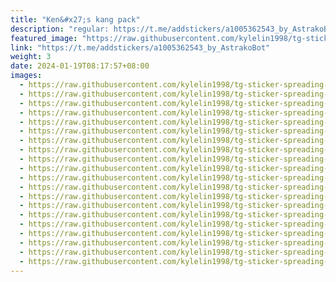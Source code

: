 ```yaml
---
title: "Ken&#x27;s kang pack"
description: "regular: https://t.me/addstickers/a1005362543_by_AstrakoBot"
featured_image: "https://raw.githubusercontent.com/kylelin1998/tg-sticker-spreading-worldwide-images/main/img/64c5ca77-6f0c-436b-8775-aa7ed73f7f34.jpg"
link: "https://t.me/addstickers/a1005362543_by_AstrakoBot"
weight: 3
date: 2024-01-19T08:17:57+08:00
images:
  - https://raw.githubusercontent.com/kylelin1998/tg-sticker-spreading-worldwide-images/main/img/64c5ca77-6f0c-436b-8775-aa7ed73f7f34.jpg
  - https://raw.githubusercontent.com/kylelin1998/tg-sticker-spreading-worldwide-images/main/img/840e66e8-c242-406d-a6f9-7a77505cad88.jpg
  - https://raw.githubusercontent.com/kylelin1998/tg-sticker-spreading-worldwide-images/main/img/7f728f11-3567-402e-8b06-60e7e8e4c5e6.jpg
  - https://raw.githubusercontent.com/kylelin1998/tg-sticker-spreading-worldwide-images/main/img/357f1734-585e-4ef9-a731-bf47171c40b0.jpg
  - https://raw.githubusercontent.com/kylelin1998/tg-sticker-spreading-worldwide-images/main/img/fae449ce-6908-4c0e-82c4-9d37f2fd14f1.jpg
  - https://raw.githubusercontent.com/kylelin1998/tg-sticker-spreading-worldwide-images/main/img/1ce35037-0aeb-44bf-9602-47037122351f.jpg
  - https://raw.githubusercontent.com/kylelin1998/tg-sticker-spreading-worldwide-images/main/img/46842e48-afae-490b-9e1a-28e08a8a4c2a.jpg
  - https://raw.githubusercontent.com/kylelin1998/tg-sticker-spreading-worldwide-images/main/img/ccc7addc-06b9-44c9-a52e-924fc9bcde91.jpg
  - https://raw.githubusercontent.com/kylelin1998/tg-sticker-spreading-worldwide-images/main/img/03e34c51-d865-4208-a186-8cda3776d7e9.jpg
  - https://raw.githubusercontent.com/kylelin1998/tg-sticker-spreading-worldwide-images/main/img/3eac2a75-87e0-45fe-a4b7-b39bf32410d6.jpg
  - https://raw.githubusercontent.com/kylelin1998/tg-sticker-spreading-worldwide-images/main/img/6790e066-a1c6-4edb-87cc-0a1639854837.jpg
  - https://raw.githubusercontent.com/kylelin1998/tg-sticker-spreading-worldwide-images/main/img/83a689e4-d054-411a-8db5-27efcb6565f2.jpg
  - https://raw.githubusercontent.com/kylelin1998/tg-sticker-spreading-worldwide-images/main/img/b2f84170-3f29-4960-8926-a05eacba23cb.jpg
  - https://raw.githubusercontent.com/kylelin1998/tg-sticker-spreading-worldwide-images/main/img/291f3a4b-bbe1-4ea4-99ea-ad29bbc7835c.jpg
  - https://raw.githubusercontent.com/kylelin1998/tg-sticker-spreading-worldwide-images/main/img/808a5ac9-2cd8-406a-8598-bfc84771957b.jpg
  - https://raw.githubusercontent.com/kylelin1998/tg-sticker-spreading-worldwide-images/main/img/54307d5c-d28e-4780-b8d3-6a76cfbd4bfb.jpg
  - https://raw.githubusercontent.com/kylelin1998/tg-sticker-spreading-worldwide-images/main/img/9799ce1d-7f07-4cc3-a680-63d498a6ee72.jpg
  - https://raw.githubusercontent.com/kylelin1998/tg-sticker-spreading-worldwide-images/main/img/15b59eed-d3bd-41a9-814b-5d2a9141a50d.jpg
  - https://raw.githubusercontent.com/kylelin1998/tg-sticker-spreading-worldwide-images/main/img/9cf1658f-71fa-4ccb-9214-fe6f3306b992.jpg
  - https://raw.githubusercontent.com/kylelin1998/tg-sticker-spreading-worldwide-images/main/img/fbf87d95-391e-4677-b49c-ff6684df0ad8.jpg
---
```


